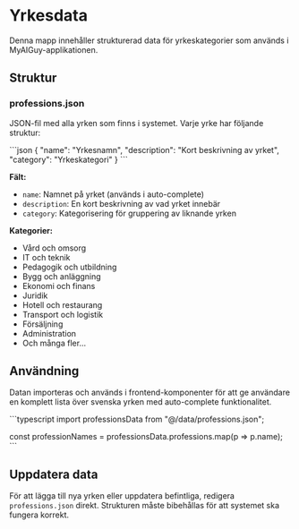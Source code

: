 # Yrkesdata

Denna mapp innehåller strukturerad data för yrkeskategorier som används i MyAIGuy-applikationen.

## Struktur

### professions.json

JSON-fil med alla yrken som finns i systemet. Varje yrke har följande struktur:

\`\`\`json
{
  "name": "Yrkesnamn",
  "description": "Kort beskrivning av yrket",
  "category": "Yrkeskategori"
}
\`\`\`

**Fält:**
- `name`: Namnet på yrket (används i auto-complete)
- `description`: En kort beskrivning av vad yrket innebär
- `category`: Kategorisering för gruppering av liknande yrken

**Kategorier:**
- Vård och omsorg
- IT och teknik
- Pedagogik och utbildning
- Bygg och anläggning
- Ekonomi och finans
- Juridik
- Hotell och restaurang
- Transport och logistik
- Försäljning
- Administration
- Och många fler...

## Användning

Datan importeras och används i frontend-komponenter för att ge användare en komplett lista över svenska yrken med auto-complete funktionalitet.

\`\`\`typescript
import professionsData from "@/data/professions.json";

const professionNames = professionsData.professions.map(p => p.name);
\`\`\`

## Uppdatera data

För att lägga till nya yrken eller uppdatera befintliga, redigera `professions.json` direkt. Strukturen måste bibehållas för att systemet ska fungera korrekt.

